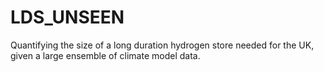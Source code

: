 # LDS_UNSEEN
Quantifying the size of a long duration hydrogen store needed for the UK, given a large ensemble of climate model data.
